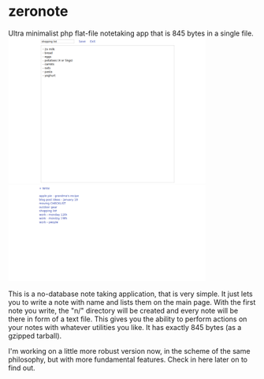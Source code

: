 # zeronote
Ultra minimalist php flat-file notetaking app that is 845 bytes in a single file.  
<img src="zero1.png" width="400"><img src="zero2.png" width="400">

This is a no-database note taking application, that is very simple. It just lets you to write a note with name and lists them on the main page.
With the first note you write, the "n/" directory will be created and every note will be there in form of a text file. This gives you the ability
to perform actions on your notes with whatever utilities you like. It has exactly 845 bytes (as a gzipped tarball).

I'm working on a little more robust version now, in the scheme of the same philosophy, but with more fundamental features. Check in here later on to find out.
